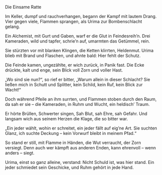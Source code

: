 Die Einsame Ratte

Im Keller, dumpf und rauchverhangen,
begann der Kampf mit lautem Drang.
Vier gegen viele, Flammen sprangen,
als Urima zur Bombenschlacht gelang.

Ein Alchemist, mit Gurt und Gaben,
warf er die Glut in Feindesreih’n.
Drei Kameraden, wild und tapfer,
schrie’n auf, umarmten das Getümmel, rein.

Sie stürzten vor mit blanken Klingen,
die Ketten klirrten, Heldenmut.
Urima blieb mit Brand und Flaschen,
und ahnte bald: Hier fehlt der Schutz.

Die Feinde kamen, ungezählte,
er wich zurück, in Panik fast.
Die Ecke drückte, kalt und enge,
sein Blick voll Zorn und voller Hast.

„Wo sind sie nun?“, so rief er bitter,
„Warum allein in dieser Schlacht?
Sie ließen mich in Schutt und Splitter,
kein Schild, kein Ruf, kein Blick zur Wacht!“

Doch während Pfeile an ihm surrten,
und Flammen stoben durch den Raum,
da sah er sie – die Kameraden,
in Ruhm und Wucht, ein heldisch’ Traum.

Er hörte Brüllen, Schwerter singen,
Sah Blut, sah Ehre, sah Gefahr.
Und langsam wich aus seinem Herzen
die Klage, die so bitter war.

„Ein jeder wählt, wohin er schreitet,
ein jeder fällt auf eig’ne Art.
Sie suchten Glanz, ich suchte Deckung –
kein Vorwurf bleibt in meinem Pfad.“

So stand er still, mit Flamme in Händen,
die Wut verraucht, der Zorn versiegt.
Denn auch wer kämpft aus anderen Enden,
kann ehrenvoll – wenn anders – siegt.

Urima, einst so ganz alleine,
verstand: Nicht Schuld ist, was hier stand.
Ein jeder schmiedet sein Geschicke,
und Ruhm gehört in jede Hand.